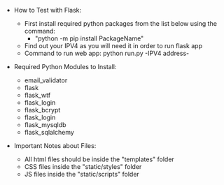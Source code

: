 - How to Test with Flask:

  - First install required python packages from the list below using the command:
    - "python -m pip install PackageName"
  - Find out your IPV4 as you will need it in order to run flask app
  - Command to run web app: python run.py -IPV4 address-

- Required Python Modules to Install:

  - email_validator
  - flask
  - flask_wtf
  - flask_login
  - flask_bcrypt
  - flask_login
  - flask_mysqldb
  - flask_sqlalchemy

- Important Notes about Files:
  - All html files should be inside the "templates" folder
  - CSS files inside the "static/styles" folder
  - JS files inside the "static/scripts" folder
